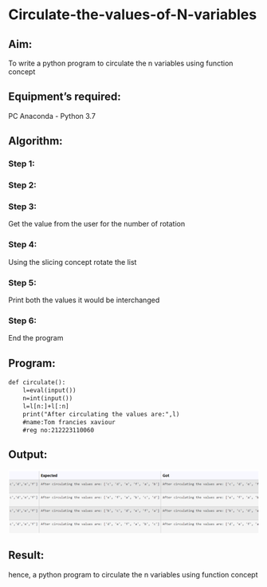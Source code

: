 # Circulate-the-values-of-N-variables
## Aim:
To write a python program to circulate the n variables using function concept
## Equipment’s required:
PC
Anaconda - Python 3.7
## Algorithm: 
### Step 1: 
### Step 2: 
### Step 3: 
Get the value from the user for the number of rotation
### Step 4: 
Using the slicing concept rotate the list

### Step 5: 
Print both the values it would be interchanged

### Step 6:
End the program

## Program:
```
def circulate():
    l=eval(input())
    n=int(input())
    l=l[n:]+l[:n]
    print("After circulating the values are:",l)
    #name:Tom francies xaviour
    #reg no:212223110060
```
## Output:
![alt text](<Screenshot 2024-04-12 134444.png>)
## Result:
hence, a python program to circulate the n variables using function concept

